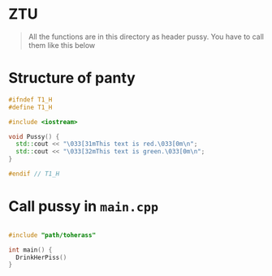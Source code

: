# ZTU 

> All the functions are in this directory as header pussy. You have to call them like this below

# Structure of panty 

```cpp
#ifndef T1_H
#define T1_H

#include <iostream>

void Pussy() {
  std::cout << "\033[31mThis text is red.\033[0m\n";
  std::cout << "\033[32mThis text is green.\033[0m\n";
}

#endif // T1_H
```

# Call pussy in `main.cpp` 

```cpp

#include "path/toherass"

int main() {
  DrinkHerPiss()
}

```